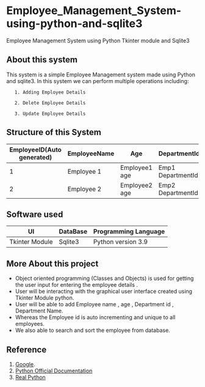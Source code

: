 # Employee_Management_System-using-python-and-sqlite3
Employee Management System using Python Tkinter module and Sqlite3

## About this system
   This system is a simple Employee Management system made using Python and sqlite3. In this system we can perform multiple operations including: 
       
       1. Adding Employee Details
       
       2. Delete Employee Details
       
       3. Update Employee Details

## Structure of this System

| EmployeeID(Auto generated)  | EmployeeName   |      Age      |     DepartmentId    |   DepartmentName   |
| -------------------------   | -------------  | -----------   |     ------------    | ----------------   |
| 1                           | Employee 1     | Employee1 age |  Emp1 DepartmentId  |  Department1 Name  | 
| 2                           | Employee 2     | Employee2 age |  Emp2 DepartmentId  |  Department2 Name  |

## Software used 

|        UI         | DataBase | Programming Language |
|  ---------------  | -------- | -------------------- |
|   Tkinter Module  | Sqlite3  | Python version 3.9   |

## More About this project 

   - Object oriented programming (Classes and Objects) is used for getting the user input for entering the employee details .
   - User will be interacting with the graphical user interface created using Tkinter Module python.
   - User will be able to add Employee name , age , Department id , Department Name.
   - Whereas the Employee id is auto incrementing and unique to all employees.
   - We also able to search and sort the employee from database. 

## Reference 

   1. [Google](https://google.com/).
   2. [Python Official Documentation](https://docs.python.org/)
   3. [Real Python](https://realpython.com/python3-object-oriented-programming/) 

 
